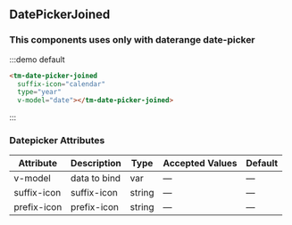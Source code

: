 <script>
  export default {
    data: function () {
      return {
        date: null
      }
    }
  }
</script>
## DatePickerJoined

### This components uses only with daterange date-picker

:::demo default

```html
<tm-date-picker-joined
  suffix-icon="calendar"
  type="year"
  v-model="date"></tm-date-picker-joined>

```
:::


### Datepicker Attributes
| Attribute      | Description          | Type      | Accepted Values       | Default  |
|---------- |-------------- |---------- |--------------------------------  |-------- |
| v-model | data to bind | var | — | — |
| suffix-icon | suffix-icon | string | — | — |
| prefix-icon | prefix-icon | string | — | — |
